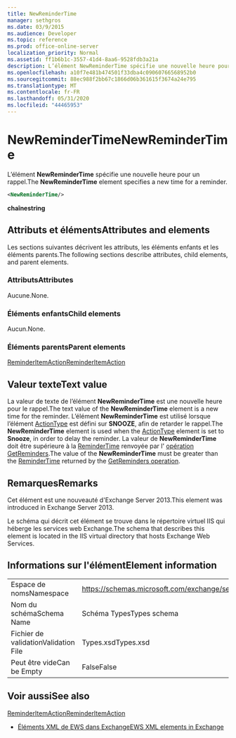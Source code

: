 ```yaml
---
title: NewReminderTime
manager: sethgros
ms.date: 03/9/2015
ms.audience: Developer
ms.topic: reference
ms.prod: office-online-server
localization_priority: Normal
ms.assetid: ff1b6b1c-3557-41d4-8aa6-9528fdb3a21a
description: L’élément NewReminderTime spécifie une nouvelle heure pour un rappel.
ms.openlocfilehash: a10f7e481b474501f33dba4c09060766568952b0
ms.sourcegitcommit: 88ec988f2bb67c1866d06b361615f3674a24e795
ms.translationtype: MT
ms.contentlocale: fr-FR
ms.lasthandoff: 05/31/2020
ms.locfileid: "44465953"
---
```

# <a name="newremindertime"></a><span data-ttu-id="710de-103">NewReminderTime</span><span class="sxs-lookup"><span data-stu-id="710de-103">NewReminderTime</span></span>

<span data-ttu-id="710de-104">L’élément **NewReminderTime** spécifie une nouvelle heure pour un rappel.</span><span class="sxs-lookup"><span data-stu-id="710de-104">The **NewReminderTime** element specifies a new time for a reminder.</span></span> 
  
```XML
<NewReminderTime/>
```

 <span data-ttu-id="710de-105">**chaîne**</span><span class="sxs-lookup"><span data-stu-id="710de-105">**string**</span></span>
## <a name="attributes-and-elements"></a><span data-ttu-id="710de-106">Attributs et éléments</span><span class="sxs-lookup"><span data-stu-id="710de-106">Attributes and elements</span></span>

<span data-ttu-id="710de-107">Les sections suivantes décrivent les attributs, les éléments enfants et les éléments parents.</span><span class="sxs-lookup"><span data-stu-id="710de-107">The following sections describe attributes, child elements, and parent elements.</span></span>
  
### <a name="attributes"></a><span data-ttu-id="710de-108">Attributs</span><span class="sxs-lookup"><span data-stu-id="710de-108">Attributes</span></span>

<span data-ttu-id="710de-109">Aucune.</span><span class="sxs-lookup"><span data-stu-id="710de-109">None.</span></span>
  
### <a name="child-elements"></a><span data-ttu-id="710de-110">Éléments enfants</span><span class="sxs-lookup"><span data-stu-id="710de-110">Child elements</span></span>

<span data-ttu-id="710de-111">Aucun.</span><span class="sxs-lookup"><span data-stu-id="710de-111">None.</span></span>
  
### <a name="parent-elements"></a><span data-ttu-id="710de-112">Éléments parents</span><span class="sxs-lookup"><span data-stu-id="710de-112">Parent elements</span></span>

[<span data-ttu-id="710de-113">ReminderItemAction</span><span class="sxs-lookup"><span data-stu-id="710de-113">ReminderItemAction</span></span>](reminderitemaction.md)
  
## <a name="text-value"></a><span data-ttu-id="710de-114">Valeur texte</span><span class="sxs-lookup"><span data-stu-id="710de-114">Text value</span></span>

<span data-ttu-id="710de-115">La valeur de texte de l’élément **NewReminderTime** est une nouvelle heure pour le rappel.</span><span class="sxs-lookup"><span data-stu-id="710de-115">The text value of the **NewReminderTime** element is a new time for the reminder.</span></span> <span data-ttu-id="710de-116">L’élément **NewReminderTime** est utilisé lorsque l’élément [ActionType](actiontype-reminderactiontype.md) est défini sur **SNOOZE**, afin de retarder le rappel.</span><span class="sxs-lookup"><span data-stu-id="710de-116">The **NewReminderTime** element is used when the [ActionType](actiontype-reminderactiontype.md) element is set to **Snooze**, in order to delay the reminder.</span></span> <span data-ttu-id="710de-117">La valeur de **NewReminderTime** doit être supérieure à la [ReminderTime](remindertime.md) renvoyée par l' [opération GetReminders](getreminders-operation.md).</span><span class="sxs-lookup"><span data-stu-id="710de-117">The value of the **NewReminderTime** must be greater than the [ReminderTime](remindertime.md) returned by the [GetReminders operation](getreminders-operation.md).</span></span>
  
## <a name="remarks"></a><span data-ttu-id="710de-118">Remarques</span><span class="sxs-lookup"><span data-stu-id="710de-118">Remarks</span></span>

<span data-ttu-id="710de-119">Cet élément est une nouveauté d'Exchange Server 2013.</span><span class="sxs-lookup"><span data-stu-id="710de-119">This element was introduced in Exchange Server 2013.</span></span>
  
<span data-ttu-id="710de-120">Le schéma qui décrit cet élément se trouve dans le répertoire virtuel IIS qui héberge les services web Exchange.</span><span class="sxs-lookup"><span data-stu-id="710de-120">The schema that describes this element is located in the IIS virtual directory that hosts Exchange Web Services.</span></span>
  
## <a name="element-information"></a><span data-ttu-id="710de-121">Informations sur l'élément</span><span class="sxs-lookup"><span data-stu-id="710de-121">Element information</span></span>

|||
|:-----|:-----|
|<span data-ttu-id="710de-122">Espace de noms</span><span class="sxs-lookup"><span data-stu-id="710de-122">Namespace</span></span>  <br/> |https://schemas.microsoft.com/exchange/services/2006/types  <br/> |
|<span data-ttu-id="710de-123">Nom du schéma</span><span class="sxs-lookup"><span data-stu-id="710de-123">Schema Name</span></span>  <br/> |<span data-ttu-id="710de-124">Schéma Types</span><span class="sxs-lookup"><span data-stu-id="710de-124">Types schema</span></span>  <br/> |
|<span data-ttu-id="710de-125">Fichier de validation</span><span class="sxs-lookup"><span data-stu-id="710de-125">Validation File</span></span>  <br/> |<span data-ttu-id="710de-126">Types.xsd</span><span class="sxs-lookup"><span data-stu-id="710de-126">Types.xsd</span></span>  <br/> |
|<span data-ttu-id="710de-127">Peut être vide</span><span class="sxs-lookup"><span data-stu-id="710de-127">Can be Empty</span></span>  <br/> |<span data-ttu-id="710de-128">False</span><span class="sxs-lookup"><span data-stu-id="710de-128">False</span></span>  <br/> |
   
## <a name="see-also"></a><span data-ttu-id="710de-129">Voir aussi</span><span class="sxs-lookup"><span data-stu-id="710de-129">See also</span></span>



[<span data-ttu-id="710de-130">ReminderItemAction</span><span class="sxs-lookup"><span data-stu-id="710de-130">ReminderItemAction</span></span>](reminderitemaction.md)


- [<span data-ttu-id="710de-131">Éléments XML de EWS dans Exchange</span><span class="sxs-lookup"><span data-stu-id="710de-131">EWS XML elements in Exchange</span></span>](ews-xml-elements-in-exchange.md)

